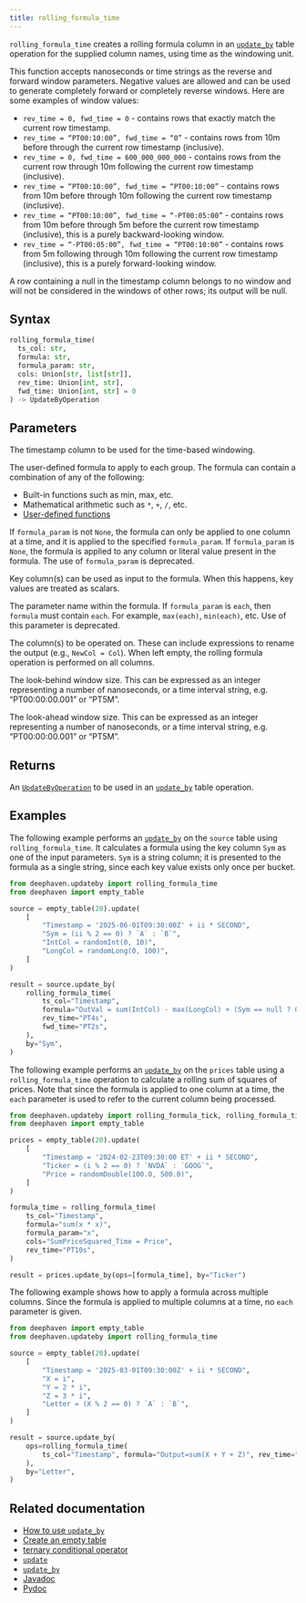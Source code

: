 ```yaml
---
title: rolling_formula_time
---
```


`rolling_formula_time` creates a rolling formula column in an [`update_by`](./updateBy.md) table operation for the supplied column names, using time as the windowing unit.

This function accepts nanoseconds or time strings as the reverse and forward window parameters. Negative values are allowed and can be used to generate completely forward or completely reverse windows. Here are some examples of window values:

- `rev_time = 0, fwd_time = 0` - contains rows that exactly match the current row timestamp.
- `rev_time = “PT00:10:00”, fwd_time = “0”` - contains rows from 10m before through the current row timestamp (inclusive).
- `rev_time = 0, fwd_time = 600_000_000_000` - contains rows from the current row through 10m following the current row timestamp (inclusive).
- `rev_time = “PT00:10:00”, fwd_time = “PT00:10:00”` - contains rows from 10m before through 10m following the current row timestamp (inclusive).
- `rev_time = “PT00:10:00”, fwd_time = “-PT00:05:00”` - contains rows from 10m before through 5m before the current row timestamp (inclusive), this is a purely backward-looking window.
- `rev_time = “-PT00:05:00”, fwd_time = “PT00:10:00”` - contains rows from 5m following through 10m following the current row timestamp (inclusive), this is a purely forward-looking window.

A row containing a null in the timestamp column belongs to no window and will not be considered in the windows of other rows; its output will be null.

## Syntax

```python syntax
rolling_formula_time(
  ts_col: str,
  formula: str,
  formula_param: str,
  cols: Union[str, list[str]],
  rev_time: Union[int, str],
  fwd_time: Union[int, str] = 0
) -> UpdateByOperation
```

## Parameters

<ParamTable>
<Param name="ts_col" type="str">

The timestamp column to be used for the time-based windowing.

</Param>
<Param name="formula" type="str">

The user-defined formula to apply to each group. The formula can contain a combination of any of the following:

- Built-in functions such as min, max, etc.
- Mathematical arithmetic such as `*`, `+`, `/`, etc.
- [User-defined functions](../../../how-to-guides/user-defined-functions.md)

If `formula_param` is not `None`, the formula can only be applied to one column at a time, and it is applied to the specified `formula_param`. If `formula_param` is `None`, the formula is applied to any column or literal value present in the formula. The use of `formula_param` is deprecated.

Key column(s) can be used as input to the formula. When this happens, key values are treated as scalars.

</Param>
<Param name="formula_param" type="str">

The parameter name within the formula. If `formula_param` is `each`, then `formula` must contain `each`. For example, `max(each)`, `min(each)`, etc. Use of this parameter is deprecated.

</Param>
<Param name="cols" type="Union[str, list[str]]">

The column(s) to be operated on. These can include expressions to rename the output (e.g., `NewCol = Col`). When left empty, the rolling formula operation is performed on all columns.

</Param>
<Param name="rev_time" type="Union[int, str]">

The look-behind window size. This can be expressed as an integer representing a number of nanoseconds, or a time interval string, e.g. “PT00:00:00.001” or “PT5M”.

</Param>
<Param name="fwd_time" type="Union[int,str">

The look-ahead window size. This can be expressed as an integer representing a number of nanoseconds, or a time interval string, e.g. “PT00:00:00.001” or “PT5M”.

</Param>
</ParamTable>

## Returns

An [`UpdateByOperation`](./updateBy.md#parameters) to be used in an [`update_by`](./updateBy.md) table operation.

## Examples

The following example performs an [`update_by`](./updateBy.md) on the `source` table using `rolling_formula_time`. It calculates a formula using the key column `Sym` as one of the input parameters. `Sym` is a string column; it is presented to the formula as a single string, since each key value exists only once per bucket.

```python order=source,result
from deephaven.updateby import rolling_formula_time
from deephaven import empty_table

source = empty_table(20).update(
    [
        "Timestamp = '2025-06-01T09:30:00Z' + ii * SECOND",
        "Sym = (ii % 2 == 0) ? `A` : `B`",
        "IntCol = randomInt(0, 10)",
        "LongCol = randomLong(0, 100)",
    ]
)

result = source.update_by(
    rolling_formula_time(
        ts_col="Timestamp",
        formula="OutVal = sum(IntCol) - max(LongCol) + (Sym == null ? 0 : Sym.length())",
        rev_time="PT4s",
        fwd_time="PT2s",
    ),
    by="Sym",
)
```

The following example performs an [`update_by`](./updateBy.md) on the `prices` table using a `rolling_formula_time` operation to calculate a rolling sum of squares of prices. Note that since the formula is applied to one column at a time, the `each` parameter is used to refer to the current column being processed.

```python order=prices,result
from deephaven.updateby import rolling_formula_tick, rolling_formula_time
from deephaven import empty_table

prices = empty_table(20).update(
    [
        "Timestamp = '2024-02-23T09:30:00 ET' + ii * SECOND",
        "Ticker = (i % 2 == 0) ? `NVDA` : `GOOG`",
        "Price = randomDouble(100.0, 500.0)",
    ]
)

formula_time = rolling_formula_time(
    ts_col="Timestamp",
    formula="sum(x * x)",
    formula_param="x",
    cols="SumPriceSquared_Time = Price",
    rev_time="PT10s",
)

result = prices.update_by(ops=[formula_time], by="Ticker")
```

The following example shows how to apply a formula across multiple columns. Since the formula is applied to multiple columns at a time, no `each` parameter is given.

```python order=source,result
from deephaven import empty_table
from deephaven.updateby import rolling_formula_time

source = empty_table(20).update(
    [
        "Timestamp = '2025-03-01T09:30:00Z' + ii * SECOND",
        "X = i",
        "Y = 2 * i",
        "Z = 3 * i",
        "Letter = (X % 2 == 0) ? `A` : `B`",
    ]
)

result = source.update_by(
    ops=rolling_formula_time(
        ts_col="Timestamp", formula="Output=sum(X + Y + Z)", rev_time="PT5s"
    ),
    by="Letter",
)
```

## Related documentation

- [How to use `update_by`](../../../how-to-guides/use-update-by.md)
- [Create an empty table](../../../how-to-guides/new-and-empty-table.md#empty_table)
- [ternary conditional operator](../../../how-to-guides/ternary-if-how-to.md)
- [`update`](../select/update.md)
- [`update_by`](./updateBy.md)
- [Javadoc](https://deephaven.io/core/javadoc/io/deephaven/api/updateby/UpdateByOperation.html#RollingGroup(long,long,java.lang.String...))
- [Pydoc](/core/pydoc/code/deephaven.updateby.html#deephaven.updateby.rolling_group_tick)
